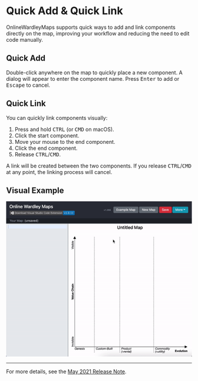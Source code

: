 # Quick Add & Quick Link

OnlineWardleyMaps supports quick ways to add and link components directly on the map, improving your workflow and reducing the need to edit code manually.

## Quick Add

Double-click anywhere on the map to quickly place a new component. A dialog will appear to enter the component name. Press <kbd>Enter</kbd> to add or <kbd>Escape</kbd> to cancel.

## Quick Link

You can quickly link components visually:

1. Press and hold <kbd>CTRL</kbd> (or <kbd>CMD</kbd> on macOS).
2. Click the start component.
3. Move your mouse to the end component.
4. Click the end component.
5. Release <kbd>CTRL</kbd>/<kbd>CMD</kbd>.

A link will be created between the two components. If you release <kbd>CTRL</kbd>/<kbd>CMD</kbd> at any point, the linking process will cancel.

## Visual Example

![Quick Add and Quick Link](/img/qol-may-2021.gif)

---

For more details, see the [May 2021 Release Note](../../blog/2021-05-15-release-note/index.md).
